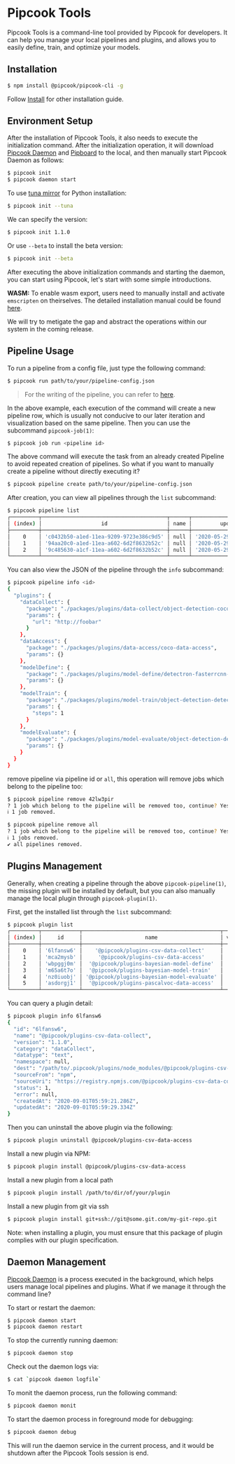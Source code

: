 # Pipcook Tools

Pipcook Tools is a command-line tool provided by Pipcook for developers. It can help you manage your local pipelines and plugins, and allows you to easily define, train, and optimize your models.

## Installation

```sh
$ npm install @pipcook/pipcook-cli -g
```

Follow [Install](../INSTALL.md) for other installation guide.

## Environment Setup

After the installation of Pipcook Tools, it also needs to execute the initialization command. After the initialization operation, it will download [Pipcook Daemon][] and [Pipboard][] to the local, and then manually start Pipcook Daemon as follows:

```sh
$ pipcook init
$ pipcook daemon start
```

To use [tuna mirror](https://mirrors.tuna.tsinghua.edu.cn/) for Python installation:

```sh
$ pipcook init --tuna
```

We can specify the version:

```sh
$ pipcook init 1.1.0
```

Or use `--beta` to install the beta version:

```sh
$ pipcook init --beta
```

After executing the above initialization commands and starting the daemon, you can start using Pipcook, let's start with some simple introductions.

**WASM:** To enable wasm export, users need to manually install and activate `emscripten` on theirselves. The detailed installation manual could be found [here](https://emscripten.org/docs/getting_started/downloads.html).

We will try to metigate the gap and abstract the operations within our system in the coming release.

## Pipeline Usage

To run a pipeline from a config file, just type the following command:

```sh
$ pipcook run path/to/your/pipeline-config.json
```

> For the writing of the pipeline, you can refer to [here](./intro-to-pipeline.md).

In the above example, each execution of the command will create a new pipeline row, which is usually not conducive to our later iteration and visualization based on the same pipeline. Then you can use the subcommand `pipcook-job(1)`:

```sh
$ pipcook job run <pipeline id>
```

The above command will execute the task from an already created Pipeline to avoid repeated creation of pipelines. So what if you want to manually create a pipeline without directly executing it?

```sh
$ pipcook pipeline create path/to/your/pipeline-config.json
```

After creation, you can view all pipelines through the `list` subcommand:

```sh
$ pipcook pipeline list
┌─────────┬────────────────────────────────────────┬──────┬────────────────────────────┬────────────────────────────┐
│ (index) │                   id                   │ name │         updatedAt          │         createdAt          │
├─────────┼────────────────────────────────────────┼──────┼────────────────────────────┼────────────────────────────┤
│    0    │ 'c0432b50-a1ed-11ea-9209-9723e386c9d5' │ null │ '2020-05-29T20:48:29.318Z' │ '2020-05-29T20:48:29.318Z' │
│    1    │ '94aa20c0-a1ed-11ea-a602-6d2f8632b52c' │ null │ '2020-05-29T20:47:16.172Z' │ '2020-05-29T20:47:16.172Z' │
│    2    │ '9c485630-a1cf-11ea-a602-6d2f8632b52c' │ null │ '2020-05-29T17:12:44.052Z' │ '2020-05-29T17:12:44.052Z' │
└─────────┴────────────────────────────────────────┴──────┴────────────────────────────┴────────────────────────────┘
```

You can also view the JSON of the pipeline through the `info` subcommand:

```sh
$ pipcook pipeline info <id>
{
  "plugins": {
    "dataCollect": {
      "package": "./packages/plugins/data-collect/object-detection-coco-data-collect",
      "params": {
        "url": "http://foobar"
      }
    },
    "dataAccess": {
      "package": "./packages/plugins/data-access/coco-data-access",
      "params": {}
    },
    "modelDefine": {
      "package": "./packages/plugins/model-define/detectron-fasterrcnn-model-define",
      "params": {}
    },
    "modelTrain": {
      "package": "./packages/plugins/model-train/object-detection-detectron-model-train",
      "params": {
        "steps": 1
      }
    },
    "modelEvaluate": {
      "package": "./packages/plugins/model-evaluate/object-detection-detectron-model-evaluate",
      "params": {}
    }
  }
}
```

remove pipeline via pipeline id or `all`, this operation will remove jobs which belong to the pipeline too:

```sh
$ pipcook pipeline remove 42lw3pir   
? 1 job which belong to the pipeline will be removed too, continue? Yes
ℹ 1 job removed.
```

```sh
$ pipcook pipeline remove all
? 1 job which belong to the pipeline will be removed too, continue? Yes
ℹ 1 jobs removed.
✔ all pipelines removed.
```

## Plugins Management

Generally, when creating a pipeline through the above `pipcook-pipeline(1)`, the missing plugin will be installed by default, but you can also manually manage the local plugin through `pipcook-plugin(1)`.

First, get the installed list through the `list` subcommand:

```sh
$ pipcook plugin list
┌─────────┬────────────┬────────────────────────────────────────────┬─────────┬─────────────────┬──────────┬─────────────┐
│ (index) │     id     │                    name                    │ version │    category     │ datatype │   status    │
├─────────┼────────────┼────────────────────────────────────────────┼─────────┼─────────────────┼──────────┼─────────────┤
│    0    │ '6lfansw6' │    '@pipcook/plugins-csv-data-collect'     │ '1.1.0' │  'dataCollect'  │  'text'  │ 'installed' │
│    1    │ 'mca2mysb' │     '@pipcook/plugins-csv-data-access'     │ '1.1.0' │  'dataAccess'   │  'text'  │ 'installed' │
│    2    │ 'wbpggj0m' │  '@pipcook/plugins-bayesian-model-define'  │ '1.1.0' │  'modelDefine'  │  'text'  │ 'installed' │
│    3    │ 'm65a6t7o' │  '@pipcook/plugins-bayesian-model-train'   │ '1.1.0' │  'modelTrain'   │  'text'  │ 'installed' │
│    4    │ 'nz0iuobj' │ '@pipcook/plugins-bayesian-model-evaluate' │ '1.1.0' │ 'modelEvaluate' │  'text'  │ 'installed' │
│    5    │ 'asdorgj1' │  '@pipcook/plugins-pascalvoc-data-access'  │ '1.1.0' │  'dataCollect'  │ 'image'  │ 'installed' │
└─────────┴────────────┴────────────────────────────────────────────┴─────────┴─────────────────┴──────────┴─────────────┘
```

You can query a plugin detail:
```sh
$ pipcook plugin info 6lfansw6
{
  "id": "6lfansw6",
  "name": "@pipcook/plugins-csv-data-collect",
  "version": "1.1.0",
  "category": "dataCollect",
  "datatype": "text",
  "namespace": null,
  "dest": "/path/to/.pipcook/plugins/node_modules/@pipcook/plugins-csv-data-collect@1.1.0",
  "sourceFrom": "npm",
  "sourceUri": "https://registry.npmjs.com/@pipcook/plugins-csv-data-collect",
  "status": 1,
  "error": null,
  "createdAt": "2020-09-01T05:59:21.286Z",
  "updatedAt": "2020-09-01T05:59:29.334Z"
}
```

Then you can uninstall the above plugin via the following:

```sh
$ pipcook plugin uninstall @pipcook/plugins-csv-data-access
```

Install a new plugin via NPM:

```sh
$ pipcook plugin install @pipcook/plugins-csv-data-access
```

Install a new plugin from a local path

```sh
$ pipcook plugin install /path/to/dir/of/your/plugin
```

Install a new plugin from git via ssh

```sh
$ pipcook plugin install git+ssh://git@some.git.com/my-git-repo.git
```

Note: when installing a plugin, you must ensure that this package of plugin complies with our plugin specification.

## Daemon Management

[Pipcook Daemon][] is a process executed in the background, which helps users manage local pipelines and plugins. What if we manage it through the command line?

To start or restart the daemon:

```sh
$ pipcook daemon start
$ pipcook daemon restart
```

To stop the currently running daemon:

```sh
$ pipcook daemon stop
```

Check out the daemon logs via:

```sh
$ cat `pipcook daemon logfile`
```

To monit the daemon process, run the following command:

```sh
$ pipcook daemon monit
```

To start the daemon process in foreground mode for debugging:

```sh
$ pipcook daemon debug
```

This will run the daemon service in the current process, and it would be shutdown after the Pipcook Tools session is end.

[Pipcook Daemon]: ../GLOSSORY.md#pipcook-daemon
[Pipboard]: ../GLOSSORY.md#pipboard
